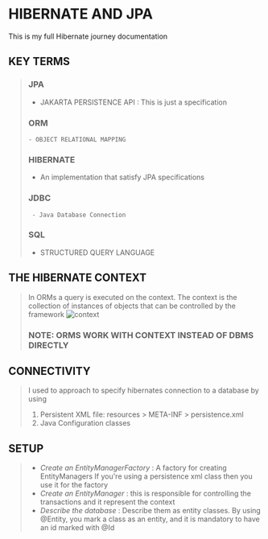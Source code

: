 # HIBERNATE AND JPA

This is my full Hibernate journey documentation

## KEY TERMS

> ### JPA
>   - JAKARTA PERSISTENCE API : This is just a specification
> ### ORM
>     - OBJECT RELATIONAL MAPPING
> ### HIBERNATE
>    - An implementation that satisfy JPA specifications
> ### JDBC
>      - Java Database Connection
> ### SQL
>   - STRUCTURED QUERY LANGUAGE

## THE HIBERNATE CONTEXT

> In ORMs a query is executed on the context. The context is the collection of
> instances of objects that can be controlled by the framework
> ![context](https://thorben-janssen.com/wp-content/uploads/2020/07/Lifecycle-Model-1024x576.png)
> ### NOTE: ORMS WORK WITH CONTEXT INSTEAD OF DBMS DIRECTLY

## CONNECTIVITY

> I used to approach to specify hibernates connection to a database by using
>  1. Persistent XML file: resources > META-INF > persistence.xml
> 2. Java Configuration classes

 
## SETUP
> - *Create an EntityManagerFactory* : A factory for creating EntityManagers
>       If you're using a persistence xml class then you use it for the factory
> - *Create an EntityManager* : this is responsible for controlling the transactions and 
> it represent the context
> - *Describe the database* : Describe them as entity classes. 
>  By using @Entity, you mark a class as an entity, and it is mandatory to have an id marked
>  with @Id